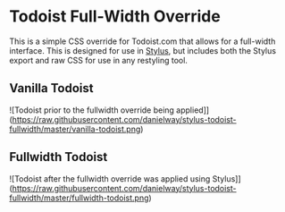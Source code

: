 # Todoist Full-Width Override
This is a simple CSS override for Todoist.com that allows for a full-width interface. This is designed for use in [Stylus](https://chrome.google.com/webstore/detail/stylus/clngdbkpkpeebahjckkjfobafhncgmne), but includes both the Stylus export and raw CSS for use in any restyling tool.

## Vanilla Todoist
![Todoist prior to the fullwidth override being applied]](https://raw.githubusercontent.com/danielway/stylus-todoist-fullwidth/master/vanilla-todoist.png)

## Fullwidth Todoist
![Todoist after the fullwidth override was applied using Stylus]](https://raw.githubusercontent.com/danielway/stylus-todoist-fullwidth/master/fullwidth-todoist.png)